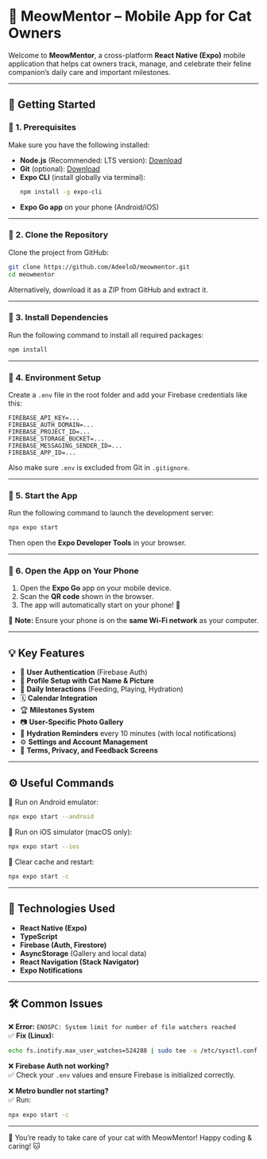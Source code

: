 # 🐾 MeowMentor – Mobile App for Cat Owners

Welcome to **MeowMentor**, a cross-platform **React Native (Expo)** mobile application that helps cat owners track, manage, and celebrate their feline companion’s daily care and important milestones.

---

## 🚀 Getting Started

### 🔹 1. Prerequisites

Make sure you have the following installed:

- **Node.js** (Recommended: LTS version): [Download](https://nodejs.org/)
- **Git** (optional): [Download](https://git-scm.com/)
- **Expo CLI** (install globally via terminal):
  ```sh
  npm install -g expo-cli
  ```
- **Expo Go app** on your phone (Android/iOS)

---

### 🔹 2. Clone the Repository

Clone the project from GitHub:

```sh
git clone https://github.com/AdeeloD/meowmentor.git
cd meowmentor
```

Alternatively, download it as a ZIP from GitHub and extract it.

---

### 🔹 3. Install Dependencies

Run the following command to install all required packages:

```sh
npm install
```

---

### 🔹 4. Environment Setup

Create a `.env` file in the root folder and add your Firebase credentials like this:

```env
FIREBASE_API_KEY=...
FIREBASE_AUTH_DOMAIN=...
FIREBASE_PROJECT_ID=...
FIREBASE_STORAGE_BUCKET=...
FIREBASE_MESSAGING_SENDER_ID=...
FIREBASE_APP_ID=...
```

Also make sure `.env` is excluded from Git in `.gitignore`.

---

### 🔹 5. Start the App

Run the following command to launch the development server:

```sh
npx expo start
```

Then open the **Expo Developer Tools** in your browser.

---

### 🔹 6. Open the App on Your Phone

1. Open the **Expo Go** app on your mobile device.
2. Scan the **QR code** shown in the browser.
3. The app will automatically start on your phone! 🎉

📌 **Note:** Ensure your phone is on the **same Wi-Fi network** as your computer.

---

## 💡 Key Features

- 🔐 **User Authentication** (Firebase Auth)
- 📸 **Profile Setup with Cat Name & Picture**
- 🐾 **Daily Interactions** (Feeding, Playing, Hydration)
- 🗓️ **Calendar Integration**
- 🏆 **Milestones System**
- 📷 **User-Specific Photo Gallery**
- 🔔 **Hydration Reminders** every 10 minutes (with local notifications)
- ⚙️ **Settings and Account Management**
- 📄 **Terms, Privacy, and Feedback Screens**

---

## ⚙️ Useful Commands

🔹 Run on Android emulator:
```sh
npx expo start --android
```

🔹 Run on iOS simulator (macOS only):
```sh
npx expo start --ios
```

🔹 Clear cache and restart:
```sh
npx expo start -c
```

---

## 🧰 Technologies Used

- **React Native (Expo)**
- **TypeScript**
- **Firebase (Auth, Firestore)**
- **AsyncStorage** (Gallery and local data)
- **React Navigation (Stack Navigator)**
- **Expo Notifications**

---

## 🛠 Common Issues

❌ **Error:** `ENOSPC: System limit for number of file watchers reached`  
✅ **Fix (Linux):**
```sh
echo fs.inotify.max_user_watches=524288 | sudo tee -a /etc/sysctl.conf && sudo sysctl -p
```

❌ **Firebase Auth not working?**  
✅ Check your `.env` values and ensure Firebase is initialized correctly.

❌ **Metro bundler not starting?**  
✅ Run:
```sh
npx expo start -c
```

---

🎉 You’re ready to take care of your cat with MeowMentor! Happy coding & caring! 🐱